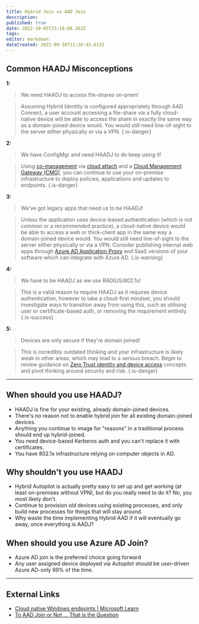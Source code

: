 ```yaml
---
title: Hybrid Join vs AAD Join
description: 
published: true
date: 2022-10-05T23:18:08.263Z
tags: 
editor: markdown
dateCreated: 2022-09-30T11:20:45.613Z
---
```


## Common HAADJ Misconceptions

**1:**
> We need HAADJ to access file-shares on-prem!

> Assuming Hybrid Identity is configured appropriately through AAD Connect, a user account accessing a file-share via a fully cloud-native device will be able to access the share in exactly the same way as a domain-joined device would. 
You would still need line-of-sight to the server either physically or via a VPN.
{.is-danger}

**2:**
> We have ConfigMgr and need HAADJ to do keep using it!

> Using [co-management](https://learn.microsoft.com/en-gb/mem/configmgr/comanage/how-to-prepare-win10) via [cloud attach](https://learn.microsoft.com/en-us/mem/configmgr/cloud-attach/overview) and a [Cloud Management Gateway (CMG)](https://learn.microsoft.com/en-gb/mem/configmgr/core/clients/manage/cmg/overview), you can continue to use your on-premise infrastructure to deploy policies, applications and updates to endpoints.
{.is-danger}

**3:**
> We've got legacy apps that need us to be HAADJ!

> Unless the application uses device-based authentication (which is not common or a recommended practice), a cloud-native device would be able to access a web or thick-client app in the same way a domain-joined device would.
You would still need line-of-sight to the server either physically or via a VPN.
Consider publishing internal web apps through [Azure AD Application Proxy](https://learn.microsoft.com/en-us/azure/active-directory/app-proxy/application-proxy) and SaaS versions of your software which can integrate with Azure AD.
{.is-warning}

**4:**
> We have to be HAADJ as we use RADIUS/802.1x!

> This is a valid reason to require HAADJ as it requires device authentication, however to take a cloud-first mindset, you should investigate ways to transition away from using this, such as utilising user or certificate-based auth, or removing the requirement entirely.
{.is-success}


**5:**
> Devices are only secure if they're domain joined!

> This is incredibly outdated thinking and your infrastructure is likely weak in other areas, which may lead to a serious breach. 
Begin to review guidance on [Zero Trust identity and device access](https://learn.microsoft.com/en-us/microsoft-365/security/office-365-security/microsoft-365-policies-configurations) concepts and pivot thinking around security and risk. 
{.is-danger}

---

## When should you use HAADJ?

* HAADJ is fine for your existing, already domain-joined devices.
* There's no reason not to enable hybrid join for all existing domain-joined devices.
* Anything you continue to image for "reasons" in a traditional process should end up hybrid-joined.
* You need device-based Kerberos auth and you can't replace it with certificates.
* You have 802.1x infrastructure relying on computer objects in AD.

## Why shouldn't you use HAADJ

* Hybrid Autopilot is actually pretty easy to set up and get working (at least on-premises without VPN), but do you really need to do it? No, you most likely don't.
* Continue to provision old devices using existing processes, and only build new processes for things that will stay around.
* Why waste the time implementing Hybrid AAD if it will eventually go away, once everything is AADJ?

## When should you use Azure AD Join?

* Azure AD join is the preferred choice going forward
* Any user assigned device deployed via Autopilot should be user-driven Azure AD-only 99% of the time.

---

## External Links

* [Cloud native Windows endpoints | Microsoft Learn](https://learn.microsoft.com/en-gb/mem/cloud-native-endpoints-overview)
* [To AAD Join or Not … That is the Question](https://techcommunity.microsoft.com/t5/core-infrastructure-and-security/to-aad-join-or-not-that-is-the-question/ba-p/3435768)

